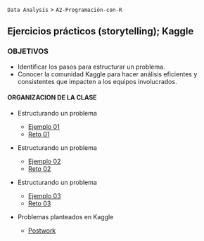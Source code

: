 `Data Analysis` > `A2-Programación-con-R`

## Ejercicios prácticos (storytelling); Kaggle 

### OBJETIVOS 
 - Identificar los pasos para estructurar un problema.
 - Conocer la comunidad Kaggle para hacer análisis eficientes y consistentes que impacten a los equipos involucrados.

#### ORGANIZACION DE LA CLASE 

- Estructurando un problema 
	- [Ejemplo 01](Ejemplo-01)
	- [Reto 01](Reto-01)

- Estructurando un problema 
	- [Ejemplo 02](Ejemplo-02)
	- [Reto 02](Reto-02)

- Estructurando un problema 
	- [Ejemplo 03](Ejemplo-03)
	- [Reto 03](Reto-03)

- Problemas planteados en Kaggle 
	- [Postwork](Postwork)
